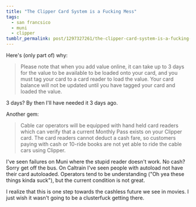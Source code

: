 ```yaml
---
title: "The Clipper Card System is a Fucking Mess"
tags:
  - san francsico
  - muni
  - clipper
tumblr_permalink: post/1297327261/the-clipper-card-system-is-a-fucking-mess
---
```


Here's (only part of) why:

>Please note that when you add value online, it can take up to 3 days for the value to be available to be loaded onto your card, and you must tag your card to a card reader to load the value. Your card balance will not be updated until you have tagged your card and loaded the value.

3 days? By then I'll have needed it 3 days ago.

Another gem:

> Cable car operators will be equipped with hand held card readers which can verify that a current Monthly Pass exists on your Clipper card. The card readers cannot deduct a cash fare, so customers paying with cash or 10-ride books are not yet able to ride the cable cars using Clipper.

I've seen failures on Muni where the stupid reader doesn't work. No cash? Sorry get off the bus. On Caltrain I've seen people with autoload not have their card autoloaded. Operators tend to be understanding ("Oh yea these things kinda suck"), but the current condition is not great.

I realize that this is one step towards the cashless future we see in movies. I just wish it wasn't going to be a clusterfuck getting there.
